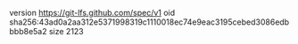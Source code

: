 version https://git-lfs.github.com/spec/v1
oid sha256:43ad0a2aa312e5371998319c1110018ec74e9eac3195cebed3086edbbbb8e5a2
size 2123
